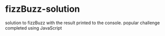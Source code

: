 # fizzBuzz-solution
solution to fizzBuzz with the result printed to the console. popular challenge completed using JavaScript 
